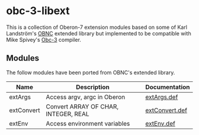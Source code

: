 obc-3-libext
============

This is a collection of Oberon-7 extension modules based on
some of Karl Landström's [OBNC](http://miasap.se/obnc/) extended 
library but implemented to be compatible with Mike Spivey's 
[Obc-3](https://github.com/Spivoxity/obc-3) compiler.

Modules
-------

The follow modules have been ported from OBNC's extended library.

| Name       | Description                           | Documentation |
|------------|---------------------------------------|---------------|
| extArgs    | Access argv, argc in Oberon           | [extArgs.def](https://miasap.se/obnc/obncdoc/ext/extArgs.def.html "documentation") |
| extConvert | Convert ARRAY OF CHAR, INTEGER, REAL  | [extConvert.def](https://miasap.se/obnc/obncdoc/ext/extConvert.def.html "documentation") |
| extEnv     | Access environment variables          | [extEnv.def](https://miasap.se/obnc/obncdoc/ext/extEnv.def.html "documentation") |

